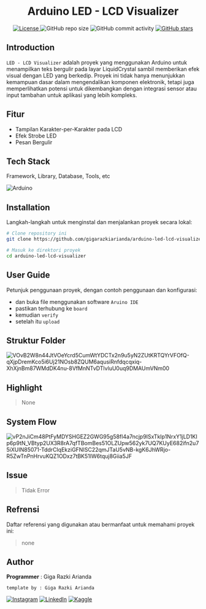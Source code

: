<h1 align="center">Arduino LED - LCD Visualizer</h1>

<p align="center">
  <a href="LICENSE">
    <img alt="License" src="https://img.shields.io/badge/License-none-lightgrey.svg">
  </a>
  <img alt="GitHub repo size" src="https://img.shields.io/github/repo-size/gigarazkiarianda/arduino-led-lcd-visualizer">
  <img alt="GitHub commit activity" src="https://img.shields.io/github/commit-activity/m/gigarazkiarianda/arduino-led-lcd-visualizer">
  <a href="https://github.com/gigarazkiarianda/arduino-led-lcd-visualizer/stargazers">
    <img alt="GitHub stars" src="https://img.shields.io/github/stars/gigarazkiarianda/arduino-led-lcd-visualizer">
  </a>
</p>


## Introduction
`LED - LCD Visualizer` adalah proyek yang menggunakan Arduino untuk menampilkan teks bergulir pada layar LiquidCrystal sambil memberikan efek visual dengan LED yang berkedip. Proyek ini tidak hanya menunjukkan kemampuan dasar dalam mengendalikan komponen elektronik, tetapi juga memperlihatkan potensi untuk dikembangkan dengan integrasi sensor atau input tambahan untuk aplikasi yang lebih kompleks.


## Fitur 
 * Tampilan Karakter-per-Karakter pada LCD
 * Efek Strobe LED
 * Pesan Bergulir
   
## Tech Stack
Framework, Library, Database, Tools, etc

![Arduino](https://img.shields.io/badge/-Arduino-00979D?style=for-the-badge&logo=Arduino&logoColor=white)

## Installation
Langkah-langkah untuk menginstal dan menjalankan proyek secara lokal:
```bash
# Clone repository ini
git clone https://github.com/gigarazkiarianda/arduino-led-lcd-visualizer.git

# Masuk ke direktori proyek
cd arduino-led-lcd-visualizer
```


## User Guide 
Petunjuk penggunaan proyek, dengan contoh penggunaan dan konfigurasi:

* dan buka file menggunakan software `Aruino IDE`
* pastikan terhubung ke `board` 
* kemudian `verify`
* setelah itu `upload`

## Struktur Folder

![VOvB2W8n44JtVOeYcrd5CumWtYDCTx2n9u5yN2ZUtKRTQYrVFOfQ-qXjpDremKco5i6Uj21NOsb8ZQUM6aqusiRnfdqcqxiq-XhXjnBm87WMdDK4nu-8VfMnNTvDTlvluU0uq9DMAUmVNm00](https://github.com/gigarazkiarianda/arduino-led-lcd-visualizer/assets/75737741/3446fecf-5fbc-42c8-b40f-5c9247cad3b9)


## Highlight
> None

## System Flow
![vP2nJiCm48PtFyMDYSHGEZ2GWG95g58fI4a7ncjp9ISxTkIp1NrxY1jLD1KIp6p9tN_VBtyp2UX3R8rA7qfTBomBes51OLZUpw562yk7UQ7KUyE682ifn2u75iXUIN85071-TddrCIqEkziGFNISC22qmJTaU5vNB-kgK6JhWRjo-R5ZwTnPnHrvuKQZ1ODxz7tBK51IW6tquj8Giia5JF](https://github.com/gigarazkiarianda/arduino-led-lcd-visualizer/assets/75737741/e8f3c8a5-7be6-4723-b46a-587105583644)


## Issue

> Tidak Error 

## Refrensi
Daftar referensi yang digunakan atau bermanfaat untuk memahami proyek ini:

> none

## Author
  **Programmer**  : Giga Razki Arianda

   `template by : Giga Razki Arianda`
   
[![Instagram](https://img.shields.io/badge/Instagram-%23E4405F.svg?logo=Instagram&logoColor=white)](https://www.instagram.com/gigarazkiarianda/) 
[![LinkedIn](https://img.shields.io/badge/LinkedIn-%230077B5.svg?logo=linkedin&logoColor=white)](https://www.linkedin.com/in/gigarazkiarianda/)
[![Kaggle](https://img.shields.io/badge/Kaggle-035a7d?style=for-the-badge&logo=kaggle&logoColor=white)](https://www.kaggle.com/gigarazki)
